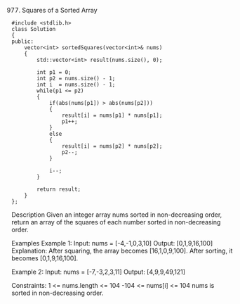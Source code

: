 977. Squares of a Sorted Array
```
#include <stdlib.h>
class Solution 
{
public:
    vector<int> sortedSquares(vector<int>& nums)
    {
        std::vector<int> result(nums.size(), 0);
        
        int p1 = 0;
        int p2 = nums.size() - 1;
        int i  = nums.size() - 1;
        while(p1 <= p2)
        {
            if(abs(nums[p1]) > abs(nums[p2]))
            {
                result[i] = nums[p1] * nums[p1];
                p1++;
            }
            else
            {
                result[i] = nums[p2] * nums[p2];
                p2--;
            }

            i--;
        }

        return result;
    }
};
```

Description
Given an integer array nums sorted in non-decreasing order, return an array of the squares of each number sorted in non-decreasing order.

Examples
Example 1:
Input: nums = [-4,-1,0,3,10]
Output: [0,1,9,16,100]
Explanation: After squaring, the array becomes [16,1,0,9,100].
After sorting, it becomes [0,1,9,16,100].

Example 2:
Input: nums = [-7,-3,2,3,11]
Output: [4,9,9,49,121]
 
Constraints:
1 <= nums.length <= 104
-104 <= nums[i] <= 104
nums is sorted in non-decreasing order.
